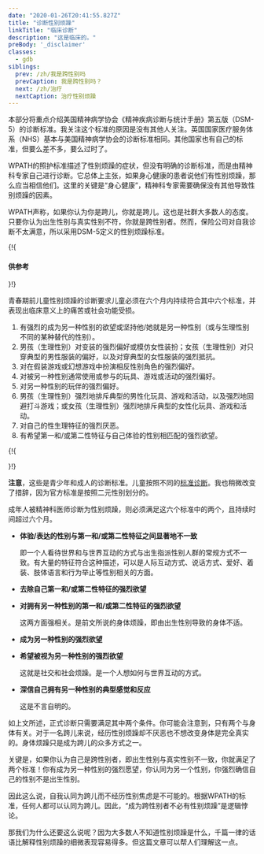 ```yaml
---
date: "2020-01-26T20:41:55.827Z"
title: "诊断性别烦躁"
linkTitle: "临床诊断"
description: "这是临床的。"
preBody: '_disclaimer'
classes:
  - gdb
siblings:
  prev: /zh/我是跨性别吗
  prevCaption: 我是跨性别吗？
  next: /zh/治疗
  nextCaption: 治疗性别烦躁
---
```


本部分将重点介绍美国精神病学协会《精神疾病诊断与统计手册》第五版（DSM-5）的诊断标准。我关注这个标准的原因是没有其他人关注。英国国家医疗服务体系（NHS）基本与美国精神病学协会的诊断标准相同。其他国家也有自己的标准，但要么差不多，要么过时了。

WPATH的照护标准描述了性别烦躁的症状，但没有明确的诊断标准，而是由精神科专家自己进行诊断。它总体上主张，如果身心健康的患者说他们有性别烦躁，那么应当相信他们。这里的关键是“身心健康”，精神科专家需要确保没有其他导致性别烦躁的因素。

WPATH声称，如果你认为你是跨儿，你就是跨儿。这也是社群大多数人的态度。只要你认为出生性别与真实性别不符，你就是跨性别者。然而，保险公司对自我诊断不太满意，所以采用DSM-5定义的性别烦躁标准。

{!{ <div class="gutter d-md-block d-sm-none"><div class="card"><div class="card-body"><h4 class="card-title">供参考</h4> }!}

青春期前儿童性别烦躁的诊断要求儿童必须在六个月内持续符合其中六个标准，并表现出临床意义上的痛苦或社会功能受损。

1. 有强烈的成为另一种性别的欲望或坚持他/她就是另一种性别（或与生理性别不同的某种替代的性别）。
2. 男孩（生理性别）对变装的强烈偏好或模仿女性装扮；女孩（生理性别）对只穿典型的男性服装的偏好，以及对穿典型的女性服装的强烈抵抗。
3. 对在假装游戏或幻想游戏中扮演相反性别角色的强烈偏好。
4. 对被另一种性别通常使用或参与的玩具、游戏或活动的强烈偏好。
5. 对另一种性别的玩伴的强烈偏好。
6. 男孩（生理性别）强烈地排斥典型的男性化玩具、游戏和活动，以及强烈地回避打斗游戏；或女孩（生理性别）强烈地排斥典型的女性化玩具、游戏和活动。
7. 对自己的性生理特征的强烈厌恶。
8. 有希望第一和/或第二性特征与自己体验的性别相匹配的强烈欲望。

{!{ </div></div></div> }!}

**注意**，这些是青少年和成人的诊断标准。儿童按照不同的[标准诊断](https://www.psychiatry.org/patients-families/gender-dysphoria/what-is-gender-dysphoria)。我也稍微改变了措辞，因为官方标准是按照二元性别划分的。

成年人被精神科医师诊断为性别烦躁，则必须满足这六个标准中的两个，且持续时间超过六个月。

- **体验/表达的性别与第一和/或第二性特征之间显著地不一致**

  即一个人看待世界和与世界互动的方式与出生指派性别人群的常规方式不一致。有大量的特征符合这种描述，可以是人际互动方式、说话方式、爱好、着装、肢体语言和行为举止等性别相关的方面。

- **去除自己第一和/或第二性特征的强烈欲望**

- **对拥有另一种性别的第一和/或第二性特征的强烈欲望**

  这两方面强相关。是前文所说的身体烦躁，即由出生性别导致的身体不适。

- **成为另一种性别的强烈欲望**

- **希望被视为另一种性别的强烈欲望**

  这就是社交和社会烦躁。是一个人想如何与世界互动的方式。

- **深信自己拥有另一种性别的典型感觉和反应**

  这是不言自明的。

如上文所述，正式诊断只需要满足其中两个条件。你可能会注意到，只有两个与身体有关。对于一名跨儿来说，经历性别烦躁却不厌恶也不想改变身体是完全真实的。身体烦躁只是成为跨儿的众多方式之一。

关键是，如果你认为自己是跨性别者，即出生性别与真实性别不一致，你就满足了两个标准！你有成为另一种性别的强烈愿望，你认同为另一个性别，你强烈确信自己的性别不是出生性别。

因此这么说，自我认同为跨儿而不经历性别焦虑是不可能的。根据WPATH的标准，任何人都可以认同为跨儿。因此，“成为跨性别者不必有性别烦躁”是逻辑悖论。

那我们为什么还要这么说呢？因为大多数人不知道性别烦躁是什么，千篇一律的话语比解释性别烦躁的细微表现容易得多。但这篇文章可以帮人们理解这一点。
